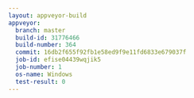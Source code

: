 ```yaml
---
layout: appveyor-build
appveyor:
  branch: master
  build-id: 31776466
  build-number: 364
  commit: 16db2f655f92fb1e58ed9f9e11fd6833e679037f
  job-id: efise04439wqjik5
  job-number: 1
  os-name: Windows
  test-result: 0
---
```

